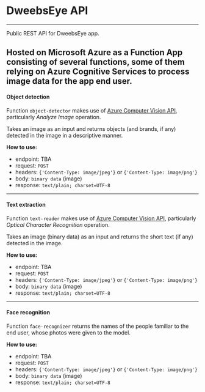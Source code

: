 # DweebsEye API

---
Public REST API for DweebsEye app.

Hosted on Microsoft Azure as a Function App consisting of several functions, some of them relying on Azure Cognitive 
Services to process image data for the app end user.
---
#### Object detection 
Function `object-detector` makes use of [Azure Computer Vision API](https://westcentralus.dev.cognitive.microsoft.com/docs/services/computer-vision-v3-1-ga/operations/56f91f2e778daf14a499f21b), 
particularly *Analyze Image* operation. 

Takes an image as an input and returns objects (and brands, if any) detected in the image in a descriptive manner.

**How to use:**

- endpoint: TBA
- request: `POST`
- headers: `{'Content-Type: image/jpeg'}` or `{'Content-Type: image/png'}`
- body: `binary data` (image)
- response: `text/plain; charset=UTF-8`
---
#### Text extraction 
Function `text-reader` makes use of [Azure Computer Vision API](https://westcentralus.dev.cognitive.microsoft.com/docs/services/computer-vision-v3-1-ga/operations/56f91f2e778daf14a499f20d), 
particularly *Optical Character Recognition* operation.

Takes an image (binary data) as an input and returns the short text (if any) detected in the image.

**How to use:**

- endpoint: TBA
- request: `POST`
- headers: `{'Content-Type: image/jpeg'}` or `{'Content-Type: image/png'}`
- body: `binary data` (image)
- response: `text/plain; charset=UTF-8`
---
#### Face recognition 
Function `face-recognizer` returns the names of the people familiar to the end user, whose photos were given to the model.

**How to use:**

- endpoint: TBA
- request: `POST`
- headers: `{'Content-Type: image/jpeg'}` or `{'Content-Type: image/png'}`
- body: `binary data` (image)
- response: `text/plain; charset=UTF-8`